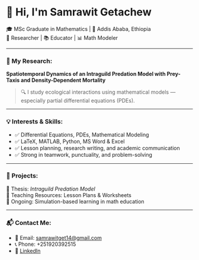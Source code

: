 # 👋 Hi, I'm Samrawit Getachew

🎓 MSc Graduate in Mathematics | 📍 Addis Ababa, Ethiopia  
🔬 Researcher | 📚 Educator | 📊 Math Modeler

---

### 🧪 My Research:
**Spatiotemporal Dynamics of an Intraguild Predation Model with Prey-Taxis and Density-Dependent Mortality**

> 🔍 I study ecological interactions using mathematical models — especially partial differential equations (PDEs).

---

### 💡 Interests & Skills:
- ✅ Differential Equations, PDEs, Mathematical Modeling  
- ✅ LaTeX, MATLAB, Python, MS Word & Excel  
- ✅ Lesson planning, research writing, and academic communication  
- ✅ Strong in teamwork, punctuality, and problem-solving

---

### 📂 Projects:
🔸 Thesis: *Intraguild Predation Model*  
🔸 Teaching Resources: Lesson Plans & Worksheets  
🔸 Ongoing: Simulation-based learning in math education

---

### 📬 Contact Me:
- 📧 Email: samrawitget14@gmail.com  
- 📞 Phone: +251920392515  
- 🔗 [LinkedIn](https://linkedin.com/in/samrawit-wodajo-06a558291)  
